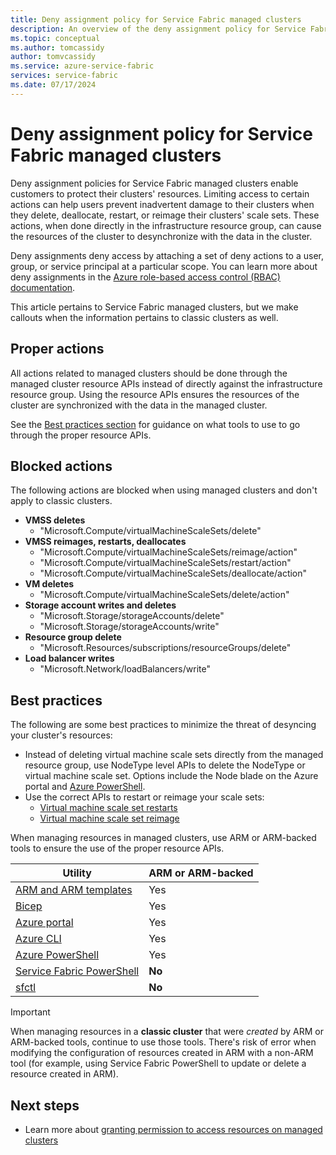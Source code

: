 ```yaml
---
title: Deny assignment policy for Service Fabric managed clusters
description: An overview of the deny assignment policy for Service Fabric managed clusters.
ms.topic: conceptual
ms.author: tomcassidy
author: tomvcassidy
ms.service: azure-service-fabric
services: service-fabric
ms.date: 07/17/2024
---
```


# Deny assignment policy for Service Fabric managed clusters

Deny assignment policies for Service Fabric managed clusters enable customers to protect their clusters' resources. Limiting access to certain actions can help users prevent inadvertent damage to their clusters when they delete, deallocate, restart, or reimage their clusters' scale sets. These actions, when done directly in the infrastructure resource group, can cause the resources of the cluster to desynchronize with the data in the cluster.

Deny assignments deny access by attaching a set of deny actions to a user, group, or service principal at a particular scope. You can learn more about deny assignments in the [Azure role-based access control (RBAC) documentation](../role-based-access-control/deny-assignments.md).

This article pertains to Service Fabric managed clusters, but we make callouts when the information pertains to classic clusters as well.

## Proper actions

All actions related to managed clusters should be done through the managed cluster resource APIs instead of directly against the infrastructure resource group. Using the resource APIs ensures the resources of the cluster are synchronized with the data in the managed cluster.

See the [Best practices section](#best-practices) for guidance on what tools to use to go through the proper resource APIs.

## Blocked actions

The following actions are blocked when using managed clusters and don't apply to classic clusters.

* **VMSS deletes**
    * "Microsoft.Compute/virtualMachineScaleSets/delete"
* **VMSS reimages, restarts, deallocates**
    * "Microsoft.Compute/virtualMachineScaleSets/reimage/action"
    * "Microsoft.Compute/virtualMachineScaleSets/restart/action"
    * "Microsoft.Compute/virtualMachineScaleSets/deallocate/action"
* **VM deletes**
    * "Microsoft.Compute/virtualMachineScaleSets/delete/action"
* **Storage account writes and deletes**
    * "Microsoft.Storage/storageAccounts/delete"
    * "Microsoft.Storage/storageAccounts/write"
* **Resource group delete**
    * "Microsoft.Resources/subscriptions/resourceGroups/delete"
* **Load balancer writes**
    * "Microsoft.Network/loadBalancers/write"

## Best practices

The following are some best practices to minimize the threat of desyncing your cluster's resources:

* Instead of deleting virtual machine scale sets directly from the managed resource group, use NodeType level APIs to delete the NodeType or virtual machine scale set. Options include the Node blade on the Azure portal and [Azure PowerShell](/powershell/module/az.servicefabric/remove-azservicefabricmanagednodetype).
* Use the correct APIs to restart or reimage your scale sets:
  * [Virtual machine scale set restarts](/powershell/module/az.servicefabric/restart-azservicefabricmanagednodetype)
  * [Virtual machine scale set reimage](/powershell/module/az.servicefabric/set-azservicefabricmanagednodetype)

When managing resources in managed clusters, use ARM or ARM-backed tools to ensure the use of the proper resource APIs.

| Utility | ARM or ARM-backed |
| - | - |
| [ARM and ARM templates](/azure/templates/microsoft.servicefabric/clusters?pivots=deployment-language-arm-template) | Yes |
| [Bicep](/azure/templates/microsoft.servicefabric/clusters?pivots=deployment-language-bicep) | Yes |
| [Azure portal](https://portal.azure.com) | Yes |
| [Azure CLI](/cli/azure/sf?view=azure-cli-latest&preserve-view=true) | Yes |
| [Azure PowerShell](/powershell/module/az.servicefabric/?view=azps-12.1.0&preserve-view=true) | Yes |
| [Service Fabric PowerShell](/powershell/module/servicefabric/?view=azureservicefabricps&preserve-view=true) | **No** |
| [sfctl](service-fabric-sfctl.md) | **No** |

> [!IMPORTANT]
> When managing resources in a **classic cluster** that were *created* by ARM or ARM-backed tools, continue to use those tools. There's risk of error when modifying the configuration of resources created in ARM with a non-ARM tool (for example, using Service Fabric PowerShell to update or delete a resource created in ARM).

## Next steps

* Learn more about [granting permission to access resources on managed clusters](how-to-managed-cluster-grant-access-other-resources.md)
